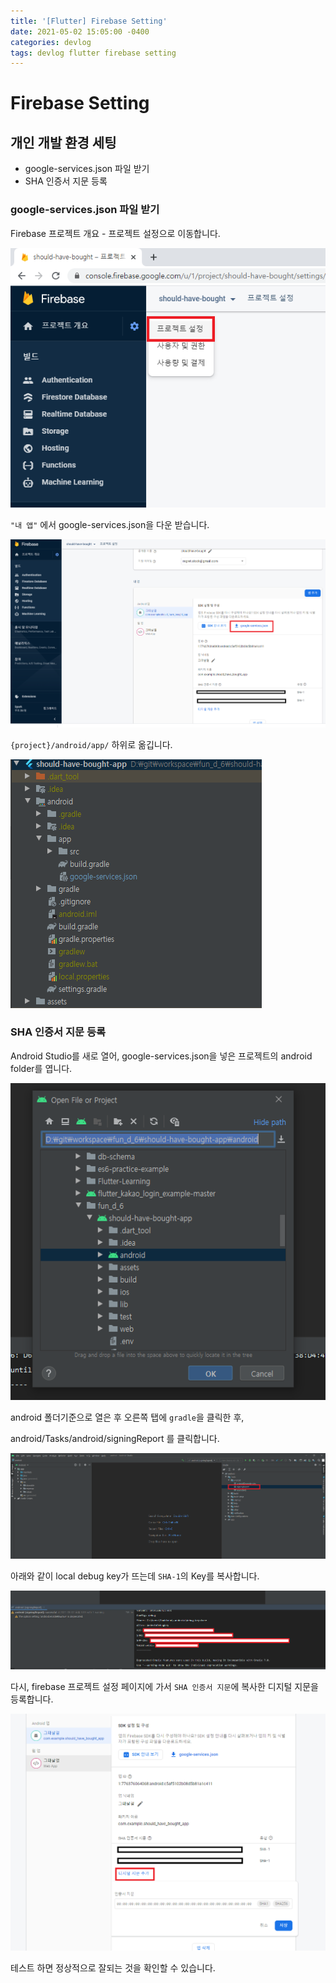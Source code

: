 ```yaml
---
title: '[Flutter] Firebase Setting'
date: 2021-05-02 15:05:00 -0400
categories: devlog
tags: devlog flutter firebase setting
---
```


# Firebase Setting

## 개인 개발 환경 세팅
- google-services.json 파일 받기
- SHA 인증서 지문 등록

### google-services.json 파일 받기

Firebase 프로젝트 개요 - 프로젝트 설정으로 이동합니다.

![firebase-setting-1](/assets/img/post/flutter/firebase-setting-1.png)

`"내 앱"` 에서 google-services.json을 다운 받습니다.

![firebase-setting-2](/assets/img/post/flutter/firebase-setting-2.png)

`{project}/android/app/` 하위로 옮깁니다.

![firebase-setting-3](/assets/img/post/flutter/firebase-setting-3.png)

### SHA 인증서 지문 등록

Android Studio를 새로 열어, google-services.json을 넣은 프로젝트의 android folder를 엽니다.

![firebase-setting-4](/assets/img/post/flutter/firebase-setting-4.png)

android 폴더기준으로 열은 후 오른쪽 탭에 `gradle`을 클릭한 후,

android/Tasks/android/signingReport 를 클릭합니다.

![firebase-setting-5](/assets/img/post/flutter/firebase-setting-5.png)

아래와 같이 local debug key가 뜨는데 `SHA-1`의 Key를 복사합니다.

![firebase-setting-6](/assets/img/post/flutter/firebase-setting-6.png)

다시, firebase 프로젝트 설정 페이지에 가서 `SHA 인증서 지문`에 복사한 디지털 지문을 등록합니다.

![firebase-setting-7](/assets/img/post/flutter/firebase-setting-7.png)

테스트 하면 정상적으로 잘되는 것을 확인할 수 있습니다.


